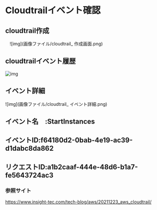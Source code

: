 # Cloudtrailイベント確認

## cloudtrail作成

　![img](画像ファイル/cloudtrail_ 作成画面.png)
 
## cloudtrailイベント履歴

![img](画像ファイル/cloudtrail_イベント履歴画面.png)

## イベント詳細

![img](画像ファイル/cloudtrail_ イベント詳細.png)

## イベント名　:StartInstances
## イベントID:f64180d2-0bab-4e19-ac39-d1dabc8da862
## リクエストID:a1b2caaf-444e-48d6-b1a7-fe5643724ac3





### 参照サイト
https://www.insight-tec.com/tech-blog/aws/20211223_aws_cloudtrail/



